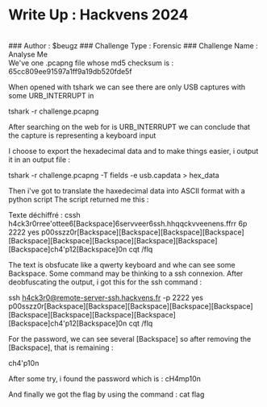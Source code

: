 
# Write Up : Hackvens 2024
 <br>
### Author : $beugz
### Challenge Type : Forensic
### Challenge Name : Analyse Me
<br>
We've one .pcapng file whose md5 checksum is : 65cc809ee91597a1ff9a19db520fde5f 

When opened with tshark we can see there are only USB captures with some URB_INTERRUPT in 

tshark -r challenge.pcapng

After searching on the web for is URB_INTERRUPT we can conclude that the capture is representing a keyboard input 

I choose to export the hexadecimal data and to make things easier, i output it in an output file : 

tshark -r challenge.pcapng -T fields -e usb.capdata > hex_data

Then i've got to translate the haxedecimal data into ASCII format with a python script
The script returned me this : 

Texte déchiffré :
cssh h4ck3r0rree'ottee6[Backspace]6servveer6ssh.hhqqckvveenens.ffrr 6p 2222
yes
p00sszz0r[Backspace][Backspace][Backspace][Backspace][Backspace][Backspace][Backspace][Backspace][Backspace][Backspace]ch4'p12[Backspace]0n
cqt /flq	

The text is obsfucate like a qwerty keyboard and whe can see some Backspace. Some command may be thinking to a ssh connexion.
After deobfuscating the output, i got this for the ssh command : 

ssh h4ck3r0@remote-server-ssh.hackvens.fr -p 2222
yes
p00sszz0r[Backspace][Backspace][Backspace][Backspace][Backspace][Backspace][Backspace][Backspace][Backspace][Backspace]ch4'p12[Backspace]0n
cqt /flq	

For the password, we can see several [Backspace] so after removing the [Backspace], that is remaining : 

ch4'p10n

After some  try, i found the password which is : cH4mp10n

And finally we got the flag by using the command : cat flag
